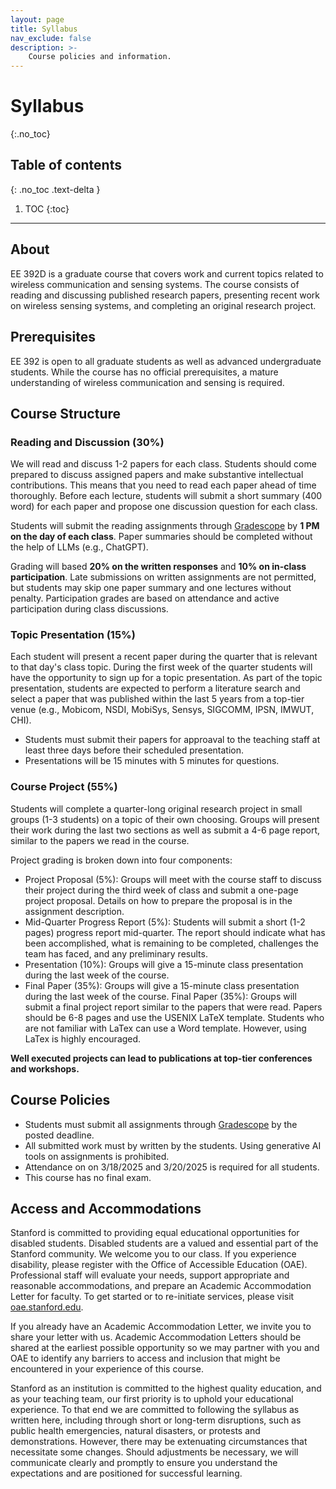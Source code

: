 ```yaml
---
layout: page
title: Syllabus
nav_exclude: false
description: >-
    Course policies and information.
---
```


# Syllabus
{:.no_toc}

## Table of contents
{: .no_toc .text-delta }

1. TOC
{:toc}

---

## About

EE 392D is a graduate course that covers work and current topics related to wireless communication and sensing systems. The course consists of reading and discussing published research papers, presenting recent work on wireless sensing systems, and completing an original research project. 

## Prerequisites
EE 392 is open to all graduate students as well as advanced undergraduate students. While the course has no official prerequisites, a mature understanding of wireless communication and sensing is required.

## Course Structure

### Reading and Discussion (30%)
We will read and discuss 1-2 papers for each class. Students should come prepared to discuss assigned papers and make substantive intellectual contributions. This means that you need to read each paper ahead of time thoroughly. Before each lecture, students will submit a short summary (400 word) for each paper and propose one discussion question for each class. 

Students will submit the reading assignments through [Gradescope](https://www.gradescope.com/courses/901342) by **1 PM on the day of each class**. Paper summaries should be completed without the help of LLMs (e.g., ChatGPT).

Grading will based **20% on the written responses** and **10% on in-class participation**. Late submissions on written assignments are not permitted, but students may skip one paper summary and one lectures without penalty. Participation grades are based on attendance and active participation during class discussions. 

### Topic Presentation (15%)
Each student will present a recent paper during the quarter that is relevant to that day's class topic. During the first week of the quarter students will have the opportunity to sign up for a topic presentation. As part of the topic presentation, students are expected to perform a literature search and select a paper that was published within the last 5 years from a top-tier venue (e.g., Mobicom, NSDI, MobiSys, Sensys, SIGCOMM, IPSN, IMWUT, CHI). 

* Students must submit their papers for approaval to the teaching staff at least three days before their scheduled presentation. 
* Presentations will be 15 minutes with 5 minutes for questions. 

### Course Project (55%)
Students will complete a quarter-long original research project in small groups (1-3 students) on a topic of their own choosing. Groups will present their work during the last two sections as well as submit a 4-6 page report, similar to the papers we read in the course. 

Project grading is broken down into four components:

* Project Proposal (5%): Groups will meet with the course staff to discuss their project during the third week of class and submit a one-page project proposal. Details on how to prepare the proposal is in the assignment description.
* Mid-Quarter Progress Report (5%): Students will submit a short (1-2 pages) progress report mid-quarter. The report should indicate what has been accomplished, what is remaining to be completed, challenges the team has faced, and any preliminary results. 
* Presentation (10%): Groups will give a 15-minute class presentation during the last week of the course.  
* Final Paper (35%): Groups will give a 15-minute class presentation during the last week of the course. 
Final Paper (35%): Groups will submit a final project report similar to the papers that were read. Papers should be 6-8 pages and use the USENIX LaTeX template. Students who are not familiar with LaTex can use a Word template. However, using LaTex is highly encouraged. 

**Well executed projects can lead to publications at top-tier conferences and workshops.**

## Course Policies 

* Students must submit all assignments through [Gradescope](https://www.gradescope.com/courses/901342) by the posted deadline. 
* All submitted work must by written by the students. Using generative AI tools on assignments is prohibited. 
* Attendance on on 3/18/2025 and 3/20/2025 is required for all students. 
* This course has no final exam. 

## Access and Accommodations
Stanford is committed to providing equal educational opportunities for disabled students. Disabled students are a valued and essential part of the Stanford community. We welcome you to our class. If you experience disability, please register with the Office of Accessible Education (OAE). Professional staff will evaluate your needs, support appropriate and reasonable accommodations, and prepare an Academic Accommodation Letter for faculty. To get started or to re-initiate services, please visit [oae.stanford.edu](oae.stanford.edu).

If you already have an Academic Accommodation Letter, we invite you to share your letter with us. Academic Accommodation Letters should be shared at the earliest possible opportunity so we may partner with you and OAE to identify any barriers to access and inclusion that might be encountered in your experience of this course.

Stanford as an institution is committed to the highest quality education, and as your teaching team, our first priority is to uphold your educational experience. To that end we are committed to following the syllabus as written here, including through short or long-term disruptions, such as public health emergencies, natural disasters, or protests and demonstrations. However, there may be extenuating circumstances that necessitate some changes. Should adjustments be necessary, we will communicate clearly and promptly to ensure you understand the expectations and are positioned for successful learning.